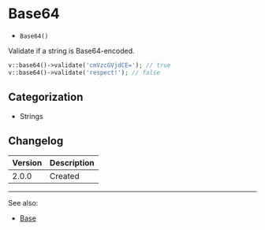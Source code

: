 # Base64

- `Base64()`

Validate if a string is Base64-encoded.

```php
v::base64()->validate('cmVzcGVjdCE='); // true
v::base64()->validate('respect!'); // false
```

## Categorization

- Strings

## Changelog

Version | Description
--------|-------------
  2.0.0 | Created

***
See also:

- [Base](Base.md)
